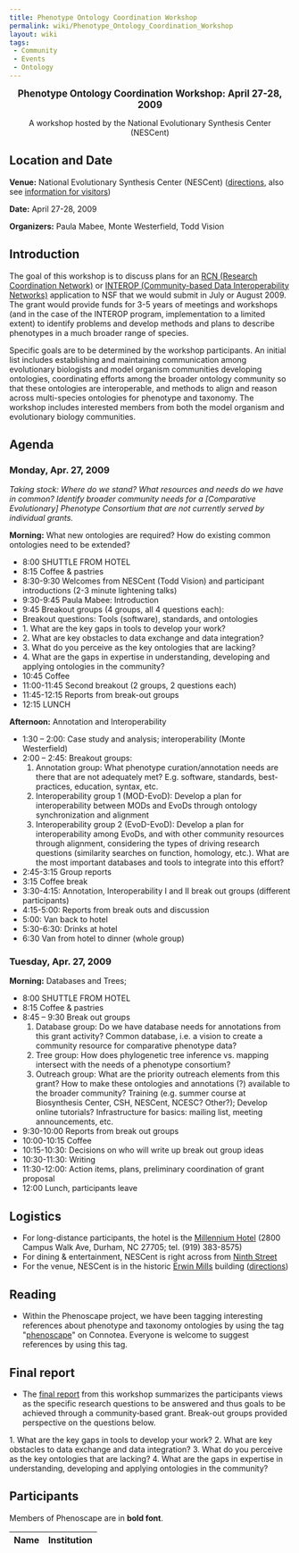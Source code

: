 ```yaml
---
title: Phenotype Ontology Coordination Workshop
permalink: wiki/Phenotype_Ontology_Coordination_Workshop
layout: wiki
tags:
 - Community
 - Events
 - Ontology
---
```


<center>

<big>**Phenotype Ontology Coordination Workshop: April 27-28,
2009**</big>  
  
A workshop hosted by the National Evolutionary Synthesis Center
(NESCent)

</center>

## Location and Date

**Venue:** National Evolutionary Synthesis Center (NESCent)
(<span class="plainlinks">[directions](http://www.nescent.org/about/directions.php)</span>,
also see <span class="plainlinks">[information for
visitors](http://www.nescent.org/about/information.php)</span>)

**Date:** April 27-28, 2009

**Organizers:** Paula Mabee, Monte Westerfield, Todd Vision

## Introduction

The goal of this workshop is to discuss plans for an [RCN (Research
Coordination
Network)](http://www.nsf.gov/funding/pgm_summ.jsp?pims_id=11691) or
[INTEROP (Community-based Data Interoperability
Networks)](http://www.nsf.gov/pubs/2007/nsf07565/nsf07565.htm)
application to NSF that we would submit in July or August 2009. The
grant would provide funds for 3-5 years of meetings and workshops (and
in the case of the INTEROP program, implementation to a limited extent)
to identify problems and develop methods and plans to describe
phenotypes in a much broader range of species.

Specific goals are to be determined by the workshop participants. An
initial list includes establishing and maintaining communication among
evolutionary biologists and model organism communities developing
ontologies, coordinating efforts among the broader ontology community so
that these ontologies are interoperable, and methods to align and reason
across multi-species ontologies for phenotype and taxonomy. The workshop
includes interested members from both the model organism and
evolutionary biology communities.

## Agenda

### Monday, Apr. 27, 2009

*Taking stock: Where do we stand? What resources and needs do we have in
common? Identify broader community needs for a \[Comparative
Evolutionary\] Phenotype Consortium that are not currently served by
individual grants.*

**Morning:** What new ontologies are required? How do existing common
ontologies need to be extended?

- 8:00 SHUTTLE FROM HOTEL
- 8:15 Coffee & pastries
- 8:30-9:30 Welcomes from NESCent (Todd Vision) and participant
  introductions (2-3 minute lightening talks)
- 9:30-9:45 Paula Mabee: Introduction
- 9:45 Breakout groups (4 groups, all 4 questions each):
- Breakout questions: Tools (software), standards, and ontologies
- 1\. What are the key gaps in tools to develop your work?
- 2\. What are key obstacles to data exchange and data integration?
- 3\. What do you perceive as the key ontologies that are lacking?
- 4\. What are the gaps in expertise in understanding, developing and
  applying ontologies in the community?
- 10:45 Coffee
- 11:00-11:45 Second breakout (2 groups, 2 questions each)
- 11:45-12:15 Reports from break-out groups
- 12:15 LUNCH

**Afternoon:** Annotation and Interoperability

- 1:30 – 2:00: Case study and analysis; interoperability (Monte
  Westerfield)
- 2:00 – 2:45: Breakout groups:
  1.  Annotation group: What phenotype curation/annotation needs are
      there that are not adequately met? E.g. software, standards,
      best-practices, education, syntax, etc.
  2.  Interoperability group 1 (MOD-EvoD): Develop a plan for
      interoperability between MODs and EvoDs through ontology
      synchronization and alignment
  3.  Interoperability group 2 (EvoD-EvoD): Develop a plan for
      interoperability among EvoDs, and with other community resources
      through alignment, considering the types of driving research
      questions (similarity searches on function, homology, etc.). What
      are the most important databases and tools to integrate into this
      effort?
- 2:45-3:15 Group reports
- 3:15 Coffee break
- 3:30-4:15: Annotation, Interoperability I and II break out groups
  (different participants)
- 4:15-5:00: Reports from break outs and discussion
- 5:00: Van back to hotel
- 5:30-6:30: Drinks at hotel
- 6:30 Van from hotel to dinner (whole group)

### Tuesday, Apr. 27, 2009

**Morning:** Databases and Trees;

- 8:00 SHUTTLE FROM HOTEL
- 8:15 Coffee & pastries
- 8:45 – 9:30 Break out groups
  1.  Database group: Do we have database needs for annotations from
      this grant activity? Common database, i.e. a vision to create a
      community resource for comparative phenotype data?
  2.  Tree group: How does phylogenetic tree inference vs. mapping
      intersect with the needs of a phenotype consortium?
  3.  Outreach group: What are the priority outreach elements from this
      grant? How to make these ontologies and annotations (?) available
      to the broader community? Training (e.g. summer course at
      Biosynthesis Center, CSH, NESCent, NCESC? Other?); Develop online
      tutorials? Infrastructure for basics: mailing list, meeting
      announcements, etc.
- 9:30-10:00 Reports from break out groups
- 10:00-10:15 Coffee
- 10:15-10:30: Decisions on who will write up break out group ideas
- 10:30-11:30: Writing
- 11:30-12:00: Action items, plans, preliminary coordination of grant
  proposal
- 12:00 Lunch, participants leave

## Logistics

- For long-distance participants, the hotel is the [Millennium
  Hotel](http://www.millenniumhotels.com/MCIL.nsf/LU_HOTELDOC/113$$HotelDescription?OpenDocument)
  (2800 Campus Walk Ave, Durham, NC 27705; tel. (919) 383-8575)
- For dining & entertainment, NESCent is right across from [Ninth
  Street](http://www.ninthst.com/)
- For the venue, NESCent is in the historic [Erwin
  Mills](http://www.owdna.org/mill.htm) building
  (<span class="plainlinks">[directions](http://www.nescent.org/about/directions.php)</span>)

## Reading

- Within the Phenoscape project, we have been tagging interesting
  references about phenotype and taxonomy ontologies by using the tag
  "<span class="plainlinks">[phenoscape](http://www.connotea.org/tag/phenoscape)</span>"
  on Connotea. Everyone is welcome to suggest references by using this
  tag.

## Final report

- The <a href="Media:Phenotype_mtgreport.pdf" class="wikilink"
  title="final report">final report</a> from this workshop summarizes
  the participants views as the specific research questions to be
  answered and thus goals to be achieved through a community‐based
  grant. Break-out groups provided perspective on the questions below.

1\. What are the key gaps in tools to develop your work? 2. What are key
obstacles to data exchange and data integration? 3. What do you perceive
as the key ontologies that are lacking? 4. What are the gaps in
expertise in understanding, developing and applying ontologies in the
community?

## Participants

Members of Phenoscape are in **bold font**.

| Name | Institution                    |
|------|--------------------------------|
